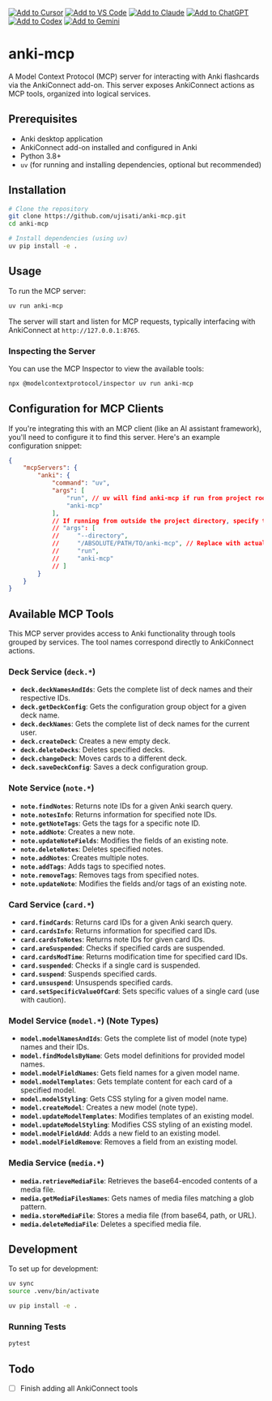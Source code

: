 [![Add to Cursor](https://fastmcp.me/badges/cursor_dark.svg)](https://fastmcp.me/MCP/Details/1128/anki)
[![Add to VS Code](https://fastmcp.me/badges/vscode_dark.svg)](https://fastmcp.me/MCP/Details/1128/anki)
[![Add to Claude](https://fastmcp.me/badges/claude_dark.svg)](https://fastmcp.me/MCP/Details/1128/anki)
[![Add to ChatGPT](https://fastmcp.me/badges/chatgpt_dark.svg)](https://fastmcp.me/MCP/Details/1128/anki)
[![Add to Codex](https://fastmcp.me/badges/codex_dark.svg)](https://fastmcp.me/MCP/Details/1128/anki)
[![Add to Gemini](https://fastmcp.me/badges/gemini_dark.svg)](https://fastmcp.me/MCP/Details/1128/anki)

# anki-mcp

A Model Context Protocol (MCP) server for interacting with Anki flashcards via the AnkiConnect add-on. This server exposes AnkiConnect actions as MCP tools, organized into logical services.

## Prerequisites

- Anki desktop application
- AnkiConnect add-on installed and configured in Anki
- Python 3.8+
- `uv` (for running and installing dependencies, optional but recommended)

## Installation

```bash
# Clone the repository
git clone https://github.com/ujisati/anki-mcp.git
cd anki-mcp

# Install dependencies (using uv)
uv pip install -e .
```

## Usage

To run the MCP server:

```bash
uv run anki-mcp
```

The server will start and listen for MCP requests, typically interfacing with AnkiConnect at `http://127.0.0.1:8765`.

### Inspecting the Server

You can use the MCP Inspector to view the available tools:

```bash
npx @modelcontextprotocol/inspector uv run anki-mcp
```

## Configuration for MCP Clients

If you're integrating this with an MCP client (like an AI assistant framework), you'll need to configure it to find this server. Here's an example configuration snippet:

```json
{
    "mcpServers": {
        "anki": {
            "command": "uv",
            "args": [
                "run", // uv will find anki-mcp if run from project root
                "anki-mcp"
            ],
            // If running from outside the project directory, specify the path:
            // "args": [
            //     "--directory",
            //     "/ABSOLUTE/PATH/TO/anki-mcp", // Replace with actual path
            //     "run",
            //     "anki-mcp"
            // ]
        }
    }
}
```

## Available MCP Tools

This MCP server provides access to Anki functionality through tools grouped by services. The tool names correspond directly to AnkiConnect actions.

### Deck Service (`deck.*`)
- **`deck.deckNamesAndIds`**: Gets the complete list of deck names and their respective IDs.
- **`deck.getDeckConfig`**: Gets the configuration group object for a given deck name.
- **`deck.deckNames`**: Gets the complete list of deck names for the current user.
- **`deck.createDeck`**: Creates a new empty deck.
- **`deck.deleteDecks`**: Deletes specified decks.
- **`deck.changeDeck`**: Moves cards to a different deck.
- **`deck.saveDeckConfig`**: Saves a deck configuration group.

### Note Service (`note.*`)
- **`note.findNotes`**: Returns note IDs for a given Anki search query.
- **`note.notesInfo`**: Returns information for specified note IDs.
- **`note.getNoteTags`**: Gets the tags for a specific note ID.
- **`note.addNote`**: Creates a new note.
- **`note.updateNoteFields`**: Modifies the fields of an existing note.
- **`note.deleteNotes`**: Deletes specified notes.
- **`note.addNotes`**: Creates multiple notes.
- **`note.addTags`**: Adds tags to specified notes.
- **`note.removeTags`**: Removes tags from specified notes.
- **`note.updateNote`**: Modifies the fields and/or tags of an existing note.

### Card Service (`card.*`)
- **`card.findCards`**: Returns card IDs for a given Anki search query.
- **`card.cardsInfo`**: Returns information for specified card IDs.
- **`card.cardsToNotes`**: Returns note IDs for given card IDs.
- **`card.areSuspended`**: Checks if specified cards are suspended.
- **`card.cardsModTime`**: Returns modification time for specified card IDs.
- **`card.suspended`**: Checks if a single card is suspended.
- **`card.suspend`**: Suspends specified cards.
- **`card.unsuspend`**: Unsuspends specified cards.
- **`card.setSpecificValueOfCard`**: Sets specific values of a single card (use with caution).

### Model Service (`model.*`) (Note Types)
- **`model.modelNamesAndIds`**: Gets the complete list of model (note type) names and their IDs.
- **`model.findModelsByName`**: Gets model definitions for provided model names.
- **`model.modelFieldNames`**: Gets field names for a given model name.
- **`model.modelTemplates`**: Gets template content for each card of a specified model.
- **`model.modelStyling`**: Gets CSS styling for a given model name.
- **`model.createModel`**: Creates a new model (note type).
- **`model.updateModelTemplates`**: Modifies templates of an existing model.
- **`model.updateModelStyling`**: Modifies CSS styling of an existing model.
- **`model.modelFieldAdd`**: Adds a new field to an existing model.
- **`model.modelFieldRemove`**: Removes a field from an existing model.

### Media Service (`media.*`)
- **`media.retrieveMediaFile`**: Retrieves the base64-encoded contents of a media file.
- **`media.getMediaFilesNames`**: Gets names of media files matching a glob pattern.
- **`media.storeMediaFile`**: Stores a media file (from base64, path, or URL).
- **`media.deleteMediaFile`**: Deletes a specified media file.

## Development

To set up for development:

```bash
uv sync
source .venv/bin/activate

uv pip install -e .
```

### Running Tests

```bash
pytest
```

## Todo

- [ ] Finish adding all AnkiConnect tools
